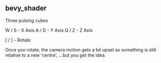 ## bevy_shader

Three pulsing cubes

W / S - X Axis
A / D - Y Axis
Q / Z - Z Axis

[ / ] - Rotate

Once you rotate, the camera motion gets a bit upset as something is still relative
to a new 'centre', ...but you get the idea.